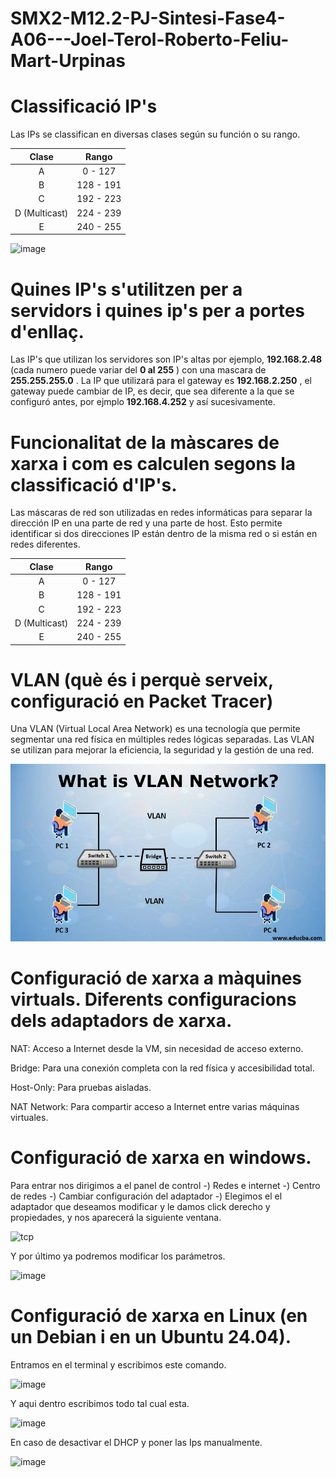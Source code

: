 # SMX2-M12.2-PJ-Sintesi-Fase4-A06---Joel-Terol-Roberto-Feliu-Mart-Urpinas

# Classificació IP's 

Las IPs se classifican en diversas clases según su función o su rango.

|Clase  |Rango  |
|:-------:|:-------------:|
|   A     | 0 - 127      |
|   B     | 128 - 191      |      
|   C     |  192 - 223     |
|   D  (Multicast)   |  224 - 239     |
| E       |  240 - 255     |

![image](https://github.com/user-attachments/assets/0004d04e-c2f0-4da7-b9dc-fa206172104c)

# Quines IP's s'utilitzen per a servidors i quines ip's per a portes d'enllaç. 
Las IP's que utilizan los servidores son IP's altas por ejemplo, __192.168.2.48__ (cada numero puede variar del __0 al 255__ ) con una mascara de __255.255.255.0__ . 
La IP que utilizará para el gateway es __192.168.2.250__ , el gateway puede cambiar de IP, es decir, que sea diferente a la que se configuró antes, por ejmplo __192.168.4.252__ y así sucesivamente.

# Funcionalitat de la màscares de xarxa i com es calculen segons la classificació d'IP's. 
Las máscaras de red son utilizadas en redes informáticas para separar la dirección IP en una parte de red y una parte de host. Esto permite identificar si dos direcciones IP están dentro de la misma red o si están en redes diferentes. 

|Clase  |Rango  |
|:-------:|:-------------:|
|   A     | 0 - 127      |
|   B     | 128 - 191      |      
|   C     |  192 - 223     |
|   D  (Multicast)   |  224 - 239     |
| E       |  240 - 255     |


# VLAN (què és i perquè serveix, configuració en Packet Tracer) 
Una VLAN (Virtual Local Area Network) es una tecnología que permite segmentar una red física en múltiples redes lógicas separadas. Las VLAN se utilizan para mejorar la eficiencia, la seguridad y la gestión de una red.

![](what-is-VLAN-Network.webp)

# Configuració de xarxa a màquines virtuals. Diferents configuracions dels adaptadors de xarxa. 
NAT: Acceso a Internet desde la VM, sin necesidad de acceso externo.

Bridge: Para una conexión completa con la red física y accesibilidad total.

Host-Only: Para pruebas aisladas.

NAT Network: Para compartir acceso a Internet entre varias máquinas virtuales.

# Configuració de xarxa en windows. 

Para entrar nos dirigimos a el panel de control -) Redes e internet -) Centro de redes -) Cambiar configuración del adaptador -) Elegimos el el adaptador que deseamos modificar y le damos click derecho y propiedades, y nos aparecerá la siguiente ventana.


![tcp](https://github.com/user-attachments/assets/6cbb1eee-ae83-4c7f-886d-ad1399fae812)






Y por último ya podremos modificar los parámetros.




![image](https://github.com/user-attachments/assets/46352f52-e448-49ad-b88c-59d3872d8032)


# Configuració de xarxa en Linux (en un Debian i en un Ubuntu 24.04). 

Entramos en el terminal y escribimos este comando.

![image](https://github.com/user-attachments/assets/b2771628-6293-4aaa-98aa-fcb90e43be63)

Y aqui dentro escribimos todo tal cual esta. 

![image](https://github.com/user-attachments/assets/535787c3-5822-4863-92eb-c5b91c629620)

En caso de desactivar el DHCP y poner las Ips manualmente.

![image](https://github.com/user-attachments/assets/c9ebac89-bd60-4dd0-8c1a-a9fa7f96afe4)

